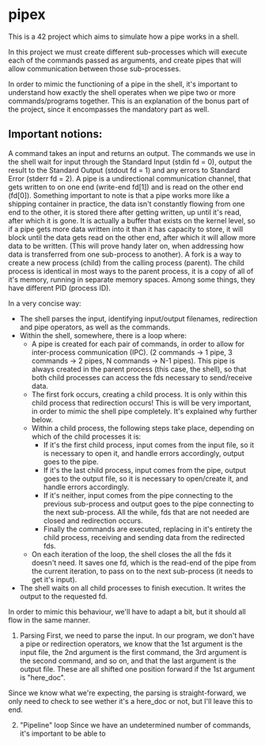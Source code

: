 # pipex
This is a 42 project which aims to simulate how a pipe works in a shell.

In this project we must create different sub-processes which will execute each of the commands passed as arguments, and create pipes that will allow communication between those sub-processes.

In order to mimic the functioning of a pipe in the shell, it's important to understand how exactly the shell operates when we pipe two or more commands/programs together.
This is an explanation of the bonus part of the project, since it encompasses the mandatory part as well.

## Important notions:
A command takes an input and returns an output. The commands we use in the shell wait for input through the Standard Input (stdin fd = 0), output the result to the Standard Output (stdout fd = 1) and any errors to Standard Error (stderr fd = 2).
A pipe is a undirectional communication channel, that gets written to on one end (write-end fd[1]) and is read on the other end (fd[0]). Something important to note is that a pipe works more like a shipping container in practice, the data isn't constantly flowing from one end to the other, it is stored there after getting written, up until it's read, after which it is gone. It is actually a buffer that exists on the kernel level, so if a pipe gets more data written into it than it has capacity to store, it will block until the data gets read on the other end, after which it will allow more data to be written. (This will prove handy later on, when addressing how data is transferred from one sub-process to another).
A fork is a way to create a new process (child) from the calling process (parent). The child process is identical in most ways to the parent process, it is a copy of all of it's memory, running in separate memory spaces. Among some things, they have different PID (process ID).

In a very concise way:
- The shell parses the input, identifying input/output filenames, redirection and pipe operators, as well as the commands.
- Within the shell, somewhere, there is a loop where:
  - A pipe is created for each pair of commands, in order to allow for inter-process communication (IPC). (2 commands -> 1 pipe, 3 commands -> 2 pipes, N commands -> N-1 pipes). This pipe is always created in the parent process (this case, the shell), so that both child processes can access the fds necessary to send/receive data.
  - The first fork occurs, creating a child process. It is only within this child process that redirection occurs! This is will be very important, in order to mimic the shell pipe completely. It's explained why further below. 
  - Within a child process, the following steps take place, depending on which of the child processes it is:
    - If it's the first child process, input comes from the input file, so it is necessary to open it, and handle errors accordingly, output goes to the pipe.
    - If it's the last child process, input comes from the pipe, output goes to the output file, so it is necessary to open/create it, and handle errors accordingly.
    - If it's neither, input comes from the pipe connecting to the previous sub-process and output goes to the pipe connecting to the next sub-process.
All the while, fds that are not needed are closed and redirection occurs.
    - Finally the commands are executed, replacing in it's entirety the child process, receiving and sending data from the redirected fds.
  - On each iteration of the loop, the shell closes the all the fds it doesn't need. It saves one fd, which is the read-end of the pipe from the current iteration, to pass on to the next sub-process (it needs to get it's input).
- The shell waits on all child processes to finish execution. It writes the output to the requested fd.

In order to mimic this behaviour, we'll have to adapt a bit, but it should all flow in the same manner.

1. Parsing
First, we need to parse the input.
In our program, we don't have a pipe or redirection operators, we know that the 1st argument is the input file, the 2nd argument is the first command, the 3rd argument is the second command, and so on, and that the last argument is the output file.
These are all shifted one position forward if the 1st argument is "here_doc".

Since we know what we're expecting, the parsing is straight-forward, we only need to check to see wether it's a here_doc or not, but I'll leave this to end.

2. "Pipeline" loop
Since we have an undetermined number of commands, it's important to be able to 
